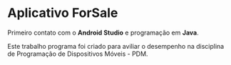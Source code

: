 # Aplicativo ForSale

Primeiro contato com o __Android Studio__ e programação em __Java__. 

Este trabalho programa foi criado para aviliar o desempenho na disciplina de Programação de Dispositivos Móveis - PDM.
